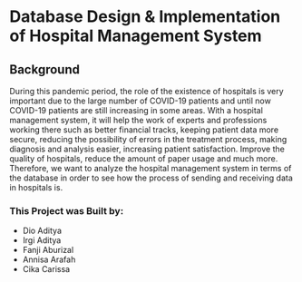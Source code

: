 # Database Design &amp; Implementation of Hospital Management System

## Background
During this pandemic period, the role of the existence of hospitals is very important due to the large number of COVID-19 patients and until now COVID-19 patients are still increasing in some areas. With a hospital management system, it will help the work of experts and professions working there such as better financial tracks, keeping patient data more secure, reducing the possibility of errors in the treatment process, making diagnosis and analysis easier, increasing patient satisfaction. Improve the quality of hospitals, reduce the amount of paper usage and much more. Therefore, we want to analyze the hospital management system in terms of the database in order to see how the process of sending and receiving data in hospitals is.

### This Project was Built by:
- Dio Aditya
- Irgi Aditya
- Fanji Aburizal
- Annisa Arafah
- Cika Carissa
